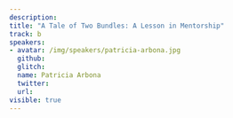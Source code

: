 ```yaml
---
description:
title: "A Tale of Two Bundles: A Lesson in Mentorship"
track: b
speakers:
- avatar: /img/speakers/patricia-arbona.jpg
  github:
  glitch:
  name: Patricia Arbona
  twitter:
  url:
visible: true
---
```

